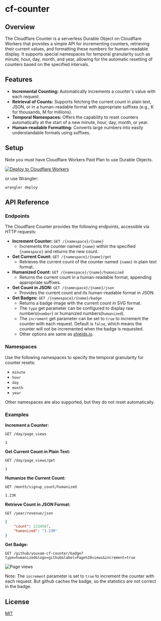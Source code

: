 # cf-counter

## Overview

The Cloudflare Counter is a serverless Durable Object on Cloudflare Workers that provides a simple API for incrementing counters, retrieving their current values, and formatting these numbers for human-readable display. It supports special namespaces for temporal granularity such as minute, hour, day, month, and year, allowing for the automatic resetting of counters based on the specified intervals.

## Features

- **Incremental Counting:** Automatically increments a counter's value with each request.
- **Retrieval of Counts:** Supports fetching the current count in plain text, JSON, or in a human-readable format with appropriate suffixes (e.g., K for thousands, M for millions).
- **Temporal Namespaces:** Offers the capability to reset counters automatically at the start of a new minute, hour, day, month, or year.
- **Human-readable Formatting:** Converts large numbers into easily understandable formats using suffixes.

## Setup

Note you must have Cloudflare Workers Paid Plan to use Durable Objects.

[![Deploy to Cloudflare Workers](https://deploy.workers.cloudflare.com/button)](https://deploy.workers.cloudflare.com/?url=https://github.com/YouXam/cf-counter)

or use Wrangler:

```shell
wrangler deploy
```

## API Reference

### Endpoints

The Cloudflare Counter provides the following endpoints, accessible via HTTP requests:

- **Increment Counter:** `GET /{namespace}/{name}`
  - Increments the counter named `{name}` within the specified `{namespace}` and returns the new count.
- **Get Current Count:** `GET /{namespace}/{name}/get`
  - Retrieves the current count of the counter named `{name}` in plain text format.
- **Humanized Count:** `GET /{namespace}/{name}/humanized`
  - Returns the current count in a human-readable format, appending appropriate suffixes.
- **Get Count in JSON:** `GET /{namespace}/{name}/json`
  - Provides the current count and its human-readable format in JSON.
- **Get Badges:** `GET /{namespace}/{name}/badge`
	- Returns a badge image with the current count in SVG format.
	- The `type` get parameter can be configured to display raw numbers(`number`) or humanized numbers(`humanized`).
	- The `increment` get parameter can be set to `true` to increment the counter with each request. Default is `false`, which means the counter will not be incremented when the badge is requested.
	- Other options are same as [shields.io](https://shields.io/badges/dynamic-json-badge).

### Namespaces

Use the following namespaces to specify the temporal granularity for counter resets:

- `minute`
- `hour`
- `day`
- `month`
- `year`

Other namespaces are also supported, but they do not reset automatically.

### Examples

**Increment a Counter:**

```http
GET /day/page_views
```

```plaintext
1
```
**Get Current Count in Plain Text:**

```http
GET /day/page_views/get
```

```plaintext
1
```

**Humanize the Current Count:**

```http
GET /month/signup_count/humanized
```

```plaintext
1.23K
```

**Retrieve Count in JSON Format:**

```http
GET /year/revenue/json
```

```json
{
	"count": 1234567,
	"humanized": "1.23M"
}
```

**Get Badge:**

```
GET /github/youxam-cf-counter/badge?type=humanized&logo=github&label=Page%20views&increment=true
```

![Page views](https://cf-counter.youxam.workers.dev/github/youxam-cf-counter/badge?type=humanized&logo=github&label=Page%20views&increment=true&?)

Note: The `increment` parameter is set to `true` to increment the counter with each request. But github caches the badge, so the statistics are not correct in the badge.

## License

[MIT](LICENSE)
